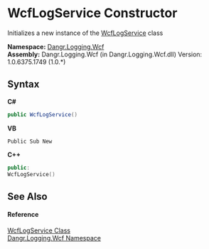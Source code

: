 # WcfLogService Constructor 
 

Initializes a new instance of the <a href="T_Dangr_Logging_Wcf_WcfLogService">WcfLogService</a> class

**Namespace:**&nbsp;<a href="N_Dangr_Logging_Wcf">Dangr.Logging.Wcf</a><br />**Assembly:**&nbsp;Dangr.Logging.Wcf (in Dangr.Logging.Wcf.dll) Version: 1.0.6375.1749 (1.0.*)

## Syntax

**C#**<br />
``` C#
public WcfLogService()
```

**VB**<br />
``` VB
Public Sub New
```

**C++**<br />
``` C++
public:
WcfLogService()
```


## See Also


#### Reference
<a href="T_Dangr_Logging_Wcf_WcfLogService">WcfLogService Class</a><br /><a href="N_Dangr_Logging_Wcf">Dangr.Logging.Wcf Namespace</a><br />